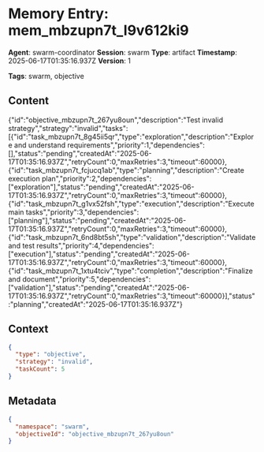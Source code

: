 # Memory Entry: mem_mbzupn7t_l9v612ki9

**Agent**: swarm-coordinator
**Session**: swarm
**Type**: artifact
**Timestamp**: 2025-06-17T01:35:16.937Z
**Version**: 1

**Tags**: swarm, objective

## Content

{"id":"objective_mbzupn7t_267yu8oun","description":"Test invalid strategy","strategy":"invalid","tasks":[{"id":"task_mbzupn7t_8g45ii5qr","type":"exploration","description":"Explore and understand requirements","priority":1,"dependencies":[],"status":"pending","createdAt":"2025-06-17T01:35:16.937Z","retryCount":0,"maxRetries":3,"timeout":60000},{"id":"task_mbzupn7t_fcjucq1ab","type":"planning","description":"Create execution plan","priority":2,"dependencies":["exploration"],"status":"pending","createdAt":"2025-06-17T01:35:16.937Z","retryCount":0,"maxRetries":3,"timeout":60000},{"id":"task_mbzupn7t_g1vx52fsh","type":"execution","description":"Execute main tasks","priority":3,"dependencies":["planning"],"status":"pending","createdAt":"2025-06-17T01:35:16.937Z","retryCount":0,"maxRetries":3,"timeout":60000},{"id":"task_mbzupn7t_6nd8bt5sh","type":"validation","description":"Validate and test results","priority":4,"dependencies":["execution"],"status":"pending","createdAt":"2025-06-17T01:35:16.937Z","retryCount":0,"maxRetries":3,"timeout":60000},{"id":"task_mbzupn7t_1xtu4tciv","type":"completion","description":"Finalize and document","priority":5,"dependencies":["validation"],"status":"pending","createdAt":"2025-06-17T01:35:16.937Z","retryCount":0,"maxRetries":3,"timeout":60000}],"status":"planning","createdAt":"2025-06-17T01:35:16.937Z"}

## Context

```json
{
  "type": "objective",
  "strategy": "invalid",
  "taskCount": 5
}
```

## Metadata

```json
{
  "namespace": "swarm",
  "objectiveId": "objective_mbzupn7t_267yu8oun"
}
```
